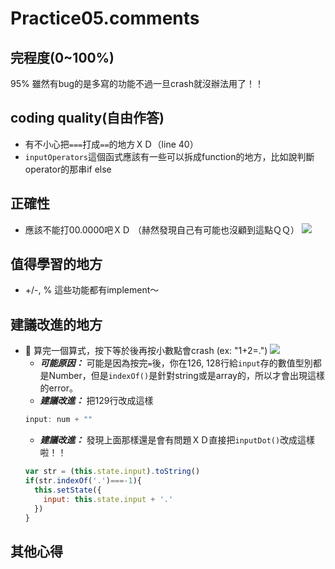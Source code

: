 # Practice05.comments

## 完程度(0~100%)
95%
雖然有bug的是多寫的功能不過一旦crash就沒辦法用了！！

## coding quality(自由作答)
- 有不小心把`===`打成`==`的地方ＸＤ（line 40）
- `inputOperators`這個函式應該有一些可以拆成function的地方，比如說判斷operator的那串if else

## 正確性

- 應該不能打00.0000吧ＸＤ
 （赫然發現自己有可能也沒顧到這點ＱＱ）
  ![](https://i.imgur.com/xGhP3V4.png)


## 值得學習的地方
- +/-, % 這些功能都有implement～

## 建議改進的地方

- 🐛
算完一個算式，按下等於後再按小數點會crash
(ex: "1+2=.")
![](https://i.imgur.com/msy9OvL.png)
    - <b><i>可能原因：</i></b> 可能是因為按完`=`後，你在126, 128行給`input`存的數值型別都是Number，但是`indexOf()`是針對string或是array的，所以才會出現這樣的error。
    - <b><i>建議改進：</i></b> 把129行改成這樣
    ``` js
    input: num + ""
    ```
    - <b><i>建議改進：</i></b> 發現上面那樣還是會有問題ＸＤ直接把`inputDot()`改成這樣啦！！
    ```js
    var str = (this.state.input).toString()
    if(str.indexOf('.')===-1){
      this.setState({
        input: this.state.input + '.'
      })
    }
    ```

## 其他心得